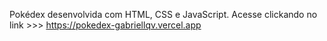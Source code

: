 Pokédex desenvolvida com HTML, CSS e JavaScript.
Acesse clickando no link >>> https://pokedex-gabriellqv.vercel.app
